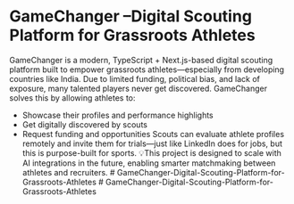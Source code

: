 # GameChanger –Digital Scouting Platform for Grassroots Athletes
GameChanger is a modern, TypeScript + Next.js-based digital scouting platform built to empower grassroots athletes—especially from developing countries like India. 
Due to limited funding, political bias, and lack of exposure, many talented players never get discovered. GameChanger solves this by allowing athletes to:
- Showcase their profiles and performance highlights
- Get digitally discovered by scouts
- Request funding and opportunities
Scouts can evaluate athlete profiles remotely and invite them for trials—just like LinkedIn does for jobs, but this is purpose-built for sports.
💡This project is designed to scale with AI integrations in the future, enabling smarter matchmaking between athletes and recruiters.
#   G a m e C h a n g e r - D i g i t a l - S c o u t i n g - P l a t f o r m - f o r - G r a s s r o o t s - A t h l e t e s  
 #   G a m e C h a n g e r - D i g i t a l - S c o u t i n g - P l a t f o r m - f o r - G r a s s r o o t s - A t h l e t e s  
 